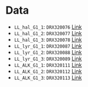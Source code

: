 # Data

 - `LL_hal_G1_1`: `DRX320076`  [Link](https://www.ncbi.nlm.nih.gov/sra/?term=DRX320076)
 - `LL_hal_G1_2`: `DRX320077` [Link](https://www.ncbi.nlm.nih.gov/sra/?term=DRX320077)
 - `LL_hal_G1_3`: `DRX320078` [Link](https://www.ncbi.nlm.nih.gov/sra/?term=DRX320078)
 - `LL_lyr_G1_1`: `DRX320087` [Link](https://www.ncbi.nlm.nih.gov/sra/?term=DRX320087)
 - `LL_lyr_G1_2`: `DRX320088` [Link](https://www.ncbi.nlm.nih.gov/sra/?term=DRX320088)
 - `LL_lyr_G1_3`: `DRX320089` [Link](https://www.ncbi.nlm.nih.gov/sra/?term=DRX320089)
 - `LL_ALK_G1_1`: `DRX320111` [Link](https://www.ncbi.nlm.nih.gov/sra/?term=DRX320111)
 - `LL_ALK_G1_2`: `DRX320112` [Link](https://www.ncbi.nlm.nih.gov/sra/?term=DRX320112)
 - `LL_ALK_G1_3`: `DRX320113` [Link](https://www.ncbi.nlm.nih.gov/sra/?term=DRX320113)
